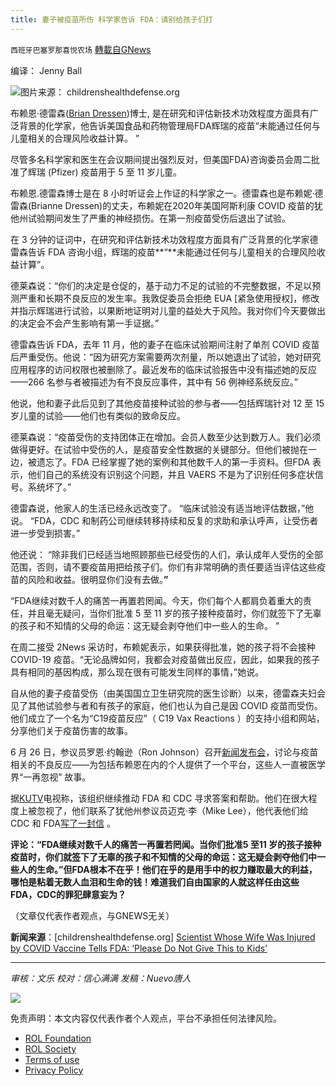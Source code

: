 ```yaml
---
title: 妻子被疫苗所伤 科学家告诉 FDA：请别给孩子们打
---
```

`西班牙巴塞罗那喜悦农场` [轉載自GNews](https://gnews.org/zh-hans/1624068/)

编译： Jenny Ball

![](https://assets.gnews.org/wp-content/uploads/2021/10/image-517.png)图片来源： childrenshealthdefense.org

布赖恩·德雷森([Brian Dressen](https://www.linkedin.com/in/brian-dressen-8b04526))博士, 是在研究和评估新技术功效程度方面具有广泛背景的化学家，他告诉美国食品和药物管理局FDA辉瑞的疫苗“未能通过任何与儿童相关的合理风险收益计算。 ”

尽管多名科学家和医生在会议期间提出强烈反对，但美国FDA)咨询委员会周二批准了辉瑞 (Pfizer) 疫苗用于 5 至 11 岁儿童。

布赖恩.德雷森博士是在 8 小时听证会上作证的科学家之一。德雷森也是布赖妮·德雷森(Brianne Dressen)的丈夫，布赖妮在2020年美国阿斯利康 COVID 疫苗的犹他州试验期间发生了严重的神经损伤。在第一剂疫苗受伤后退出了试验。

在 3 分钟的证词中，在研究和评估新技术功效程度方面具有广泛背景的化学家德雷森告诉 FDA 咨询小组，辉瑞的疫苗**“**未能通过任何与儿童相关的合理风险收益计算”。

德莱森说：“你们的决定是仓促的，基于动力不足的试验的不完整数据，不足以预测严重和长期不良反应的发生率。我敦促委员会拒绝 EUA [紧急使用授权]，修改并指示辉瑞进行试验，以果断地证明对儿童的益处大于风险。我对你们今天要做出的决定会不会产生影响有第一手证据。”

德雷森告诉 FDA，去年 11 月，他的妻子在临床试验期间注射了单剂 COVID 疫苗后严重受伤。他说：“因为研究方案需要两次剂量，所以她退出了试验，她对研究应用程序的访问权限也被删除了。最近发布的临床试验报告中没有描述她的反应——266 名参与者被描述为有不良反应事件，其中有 56 例神经系统反应。”

他说，他和妻子此后见到了其他疫苗接种试验的参与者——包括辉瑞针对 12 至 15 岁儿童的试验——他们也有类似的致命反应。

德莱森说：“疫苗受伤的支持团体正在增加。会员人数至少达到数万人。我们必须做得更好。在试验中受伤的人，是疫苗安全性数据的关键部分。但他们被抛在一边，被遗忘了。FDA 已经掌握了她的案例和其他数千人的第一手资料。但FDA 表示，他们自己的系统没有识别这个问题，并且 VAERS 不是为了识别任何多症状信号。系统坏了。”

德雷森说，他家人的生活已经永远改变了。 “临床试验没有适当地评估数据，”他说。 “FDA，CDC 和制药公司继续转移持续和反复的求助和承认呼声，让受伤者进一步受到损害。”

他还说： “除非我们已经适当地照顾那些已经受伤的人们，承认成年人受伤的全部范围，否则，请不要疫苗用把给孩子们。你们有非常明确的责任要适当评估这些疫苗的风险和收益。很明显你们没有去做。**”**

“FDA继续对数千人的痛苦一再置若罔闻。今天，你们每个人都肩负着重大的责任，并且毫无疑问，当你们批准 5 至 11 岁的孩子接种疫苗时，你们就签下了无辜的孩子和不知情的父母的命运：这无疑会剥夺他们中一些人的生命。 ”

在周二接受 2News 采访时，布赖妮表示，如果获得批准，她的孩子将不会接种 COVID-19 疫苗。“无论品牌如何，我都会对疫苗做出反应，因此，如果我的孩子具有相同的基因构成，那么现在很有可能发生同样的事情，”她说。

自从他的妻子疫苗受伤（由美国国立卫生研究院的医生诊断）以来，德雷森夫妇会见了其他试验参与者和有孩子的家庭，他们也认为自己是因 COVID 疫苗而受伤。他们成立了一个名为“C19疫苗反应”（ C19 Vax Reactions ）的支持小组和网站，分享他们关于疫苗伤害的故事。

6 月 26 日，参议员罗恩·约翰逊（Ron Johnson）召开[新闻发布会](https://childrenshealthdefense.org/defender/sen-johnson-ken-ruettgers-press-conference-families-injured-covid-vaccines/)，讨论与疫苗相关的不良反应——为包括布赖恩在内的个人提供了一个平台，这些人一直被医学界“一再忽视” 故事。

据[KUTV](https://kutv.com/news/coronavirus/sen-mike-lee-pushes-cdc-for-answers-on-vaccine-side-effects)电视称，该组织继续推动 FDA 和 CDC 寻求答案和帮助。他们在很大程度上被忽视了，他们联系了犹他州参议员迈克·李（Mike Lee），他代表他们给 CDC 和 FDA[写了一封信](https://www.lee.senate.gov/services/files/edb46ad3-0d71-4779-85f1-13a0fb47df10) 。

**评论：“FDA继续对数千人的痛苦一再置若罔闻。当你们批准5 至11 岁的孩子接种疫苗时，你们就签下了无辜的孩子和不知情的父母的命运：这无疑会剥夺他们中一些人的生命。”但FDA根本不在乎！他们在乎的是用手中的权力赚取最大的利益，哪怕是粘着无数人血泪和生命的钱！难道我们自由国家的人就这样任由这些FDA，CDC的罪犯肆意妄为？**

（文章仅代表作者观点，与GNEWS无关）

**新闻来源**：[childrenshealthdefense.org] [Scientist Whose Wife Was Injured by COVID Vaccine Tells FDA: ‘Please Do Not Give This to Kids’](https://childrenshealthdefense.org/defender/brian-dressen-brianne-covid-pfizer-vaccine-risk-benefit-calculus-children/?utm_source=salsa&amp;eType=EmailBlastContent&amp;eId=586e16b1-51ac-408c-b322-c990fd47fedb)

* * *

*审核：文乐
校对：信心满满
发稿：Nuevo唐人*

![](https://assets.gnews.org/wp-content/uploads/2021/10/GNEWS_CH.-1-3-1.jpeg)

 

免责声明：本文内容仅代表作者个人观点，平台不承担任何法律风险。

- [ROL Foundation](https://rolfoundation.org/)
- [ROL Society](https://rolsociety.org/)
- [Terms of use](https://gnews.org/terms-of-use-3/)
- [Privacy Policy](https://gnews.org/privacy-policy/)
